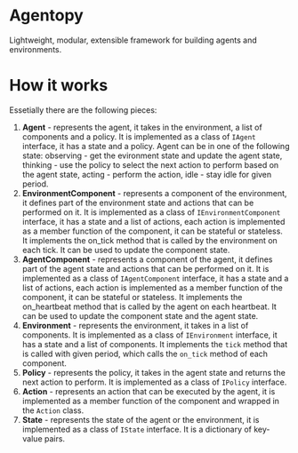 # Agentopy

Lightweight, modular, extensible framework for building agents and environments. 

# How it works

Essetially there are the following pieces:

1. **Agent** - represents the agent, it takes in the environment, a list of components and a policy. It is implemented as a class of `IAgent` interface, it has a state and a policy. Agent can be in one of the following state: observing - get the evironment state and update the agent state, thinking - use the policy to select the next action to perform based on the agent state, acting - perform the action, idle - stay idle for given period.
2. **EnvironmentComponent** - represents a component of the environment, it defines part of the environment state and actions that can be performed on it. It is implemented as a class of `IEnvironmentComponent` interface, it has a state and a list of actions, each action is implemented as a member function of the component, it can be stateful or stateless. It implements the on_tick method that is called by the environment on each tick. It can be used to update the component state.
3. **AgentComponent** - represents a component of the agent, it defines part of the agent state and actions that can be performed on it. It is implemented as a class of `IAgentComponent` interface, it has a state and a list of actions, each action is implemented as a member function of the component, it can be stateful or stateless. It implements the on_heartbeat method that is called by the agent on each heartbeat. It can be used to update the component state and the agent state.
3. **Environment** - represents the environment, it takes in a list of components. It is implemented as a class of `IEnvironment` interface, it has a state and a list of components. It implements the `tick` method that is called with given period, which calls the `on_tick` method of each component. 
4. **Policy** - represents the policy, it takes in the agent state and returns the next action to perform. It is implemented as a class of `IPolicy` interface.
5. **Action** - represents an action that can be executed by the agent, it is implemented as a member function of the component and wrapped in the `Action` class.
6. **State** - represents the state of the agent or the environment, it is implemented as a class of `IState` interface. It is a dictionary of key-value pairs.
